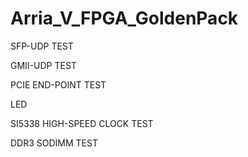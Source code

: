 # Arria_V_FPGA_GoldenPack

SFP-UDP TEST

GMII-UDP TEST

PCIE END-POINT TEST

LED

SI5338 HIGH-SPEED CLOCK TEST

DDR3 SODIMM TEST

